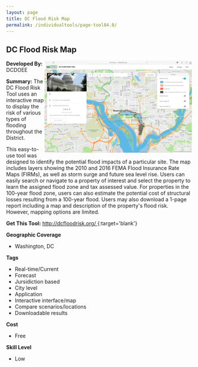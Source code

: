 ```yaml
---
layout: page
title: DC Flood Risk Map
permalink: /individualtools/page-tool84.0/
---
```

## DC Flood Risk Map

<img src="/images/scaled_250_400/TOOLID_84.0_ScreenCapture-1.png" style="max-height:250px;max-width:400;" align="right"/>

**Developed By:** DCDOEE

**Summary:** The DC Flood Risk Tool uses an interactive map to display the risk of various types of flooding throughout the District. 

This easy-to-use tool was designed to identify the potential flood impacts of a particular site. The map includes layers showing the 2010 and 2016 FEMA Flood Insurance Rate Maps (FIRMs), as well as storm surge and future sea level rise. Users can easily search or navigate to a property of interest and select the property to learn the assigned flood zone and tax assessed value. For properties in the 100-year flood zone, users can also estimate the potential cost of structural losses resulting from a 100-year flood. Users may also download a 1-page report including a map and description of the property's flood risk. However, mapping options are limited. 



**Get This Tool:** [http://dcfloodrisk.org/
](http://dcfloodrisk.org/
){:target='blank'}

**Geographic Coverage**

* Washington, DC

**Tags**

*  Real-time/Current
*  Forecast
*  Jursidiction based
*  City level
*  Application
*  Interactive interface/map
*  Compare scenarios/locations
*  Downloadable results

**Cost**

* Free

**Skill Level**

* Low
